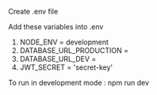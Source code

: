Create .env file

Add these variables into .env

1. NODE_ENV = development
2. DATABASE_URL_PRODUCTION =
3. DATABASE_URL_DEV =
4. JWT_SECRET = 'secret-key'

To run in development mode : npm run dev
